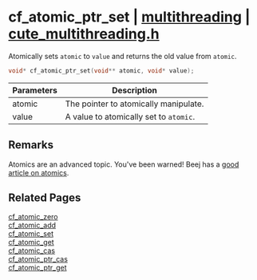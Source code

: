 # cf_atomic_ptr_set | [multithreading](https://github.com/RandyGaul/cute_framework/blob/master/docs/multithreading_readme.md) | [cute_multithreading.h](https://github.com/RandyGaul/cute_framework/blob/master/include/cute_multithreading.h)

Atomically sets `atomic` to `value` and returns the old value from `atomic`.

```cpp
void* cf_atomic_ptr_set(void** atomic, void* value);
```

Parameters | Description
--- | ---
atomic | The pointer to atomically manipulate.
value | A value to atomically set to `atomic`.

## Remarks

Atomics are an advanced topic. You've been warned! Beej has a [good article on atomics](https://beej.us/guide/bgc/html/split/chapter-atomics.html).

## Related Pages

[cf_atomic_zero](https://github.com/RandyGaul/cute_framework/blob/master/docs/multithreading/cf_atomic_zero.md)  
[cf_atomic_add](https://github.com/RandyGaul/cute_framework/blob/master/docs/multithreading/cf_atomic_add.md)  
[cf_atomic_set](https://github.com/RandyGaul/cute_framework/blob/master/docs/multithreading/cf_atomic_set.md)  
[cf_atomic_get](https://github.com/RandyGaul/cute_framework/blob/master/docs/multithreading/cf_atomic_get.md)  
[cf_atomic_cas](https://github.com/RandyGaul/cute_framework/blob/master/docs/multithreading/cf_atomic_cas.md)  
[cf_atomic_ptr_cas](https://github.com/RandyGaul/cute_framework/blob/master/docs/multithreading/cf_atomic_ptr_cas.md)  
[cf_atomic_ptr_get](https://github.com/RandyGaul/cute_framework/blob/master/docs/multithreading/cf_atomic_ptr_get.md)  
